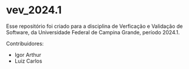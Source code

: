 # vev_2024.1

Esse repositório foi criado para a disciplina de Verficação e 
Validação de Software, da Universidade Federal de Campina Grande,
período 2024.1.

Contribuidores:
  - Igor Arthur
  - Luiz Carlos
